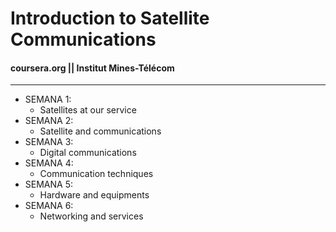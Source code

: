 # Introduction to Satellite Communications
#### coursera.org || Institut Mines-Télécom 
---
- SEMANA 1: 
    - Satellites at our service
- SEMANA 2: 
    - Satellite and communications
- SEMANA 3: 
    - Digital communications
- SEMANA 4: 
    - Communication techniques
- SEMANA 5: 
    - Hardware and equipments
- SEMANA 6: 
    - Networking and services
